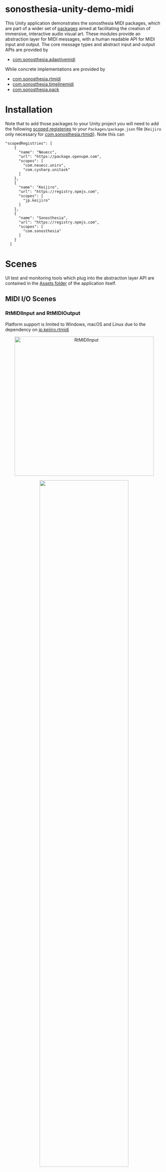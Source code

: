 # sonosthesia-unity-demo-midi

This Unity application demonstrates the sonosthesia MIDI packages, which are part of a wider set of [packages](https://github.com/jbat100/sonosthesia-unity-packages) aimed at facilitating the creation of immersive, interactive audio visual art. These modules provide an abstraction layer for MIDI messages, with a human readable API for MIDI input and output. The core message types and abstract input and output APIs are provided by

- [com.sonosthesia.adaptivemidi](https://github.com/jbat100/sonosthesia-unity-packages/tree/main/packages/com.sonosthesia.adaptivemidi)

While concrete implementations are provided by 

- [com.sonosthesia.rtmidi](https://github.com/jbat100/sonosthesia-unity-packages/tree/main/packages/com.sonosthesia.rtmidi)
- [com.sonosthesia.timelinemidi](https://github.com/jbat100/sonosthesia-unity-packages/tree/main/packages/com.sonosthesia.timelinemidi)
- [com.sonosthesia.pack](https://github.com/jbat100/sonosthesia-unity-packages/tree/main/packages/com.sonosthesia.pack)

# Installation

Note that to add those packages to your Unity project you will need to add the following [scoped registeries](https://docs.unity3d.com/Manual/upm-scoped.html) to your `Packages/package.json` file (`Keijiro` only necessary for [com.sonosthesia.rtmidi](https://github.com/jbat100/sonosthesia-unity-packages/tree/main/packages/com.sonosthesia.rtmidi)). Note this can 


```
"scopedRegistries": [
    {
      "name": "Neuecc",
      "url": "https://package.openupm.com",
      "scopes": [
        "com.neuecc.unirx",
        "com.cysharp.unitask"
      ]
    },
    {
      "name": "Keijiro",
      "url": "https://registry.npmjs.com",
      "scopes": [
        "jp.keijiro"
      ]
    },
    {
      "name": "Sonosthesia",
      "url": "https://registry.npmjs.com",
      "scopes": [
        "com.sonosthesia"
      ]
    }
  ]
```

# Scenes

UI test and monitoring tools which plug into the abstraction layer API are contained in the [Assets folder](https://github.com/jbat100/sonosthesia-unity-demo-midi/tree/main/MIDIDemo/Assets/UI) of the application itself.

## MIDI I/O Scenes

### RtMIDIInput and RtMIDIOutput

Platform support is limited to Windows, macOS and Linux due to the dependency on [jp.keijiro.rtmidi](https://github.com/keijiro/jp.keijiro.rtmidi)

<p align="center">
    <img width="445" alt="RtMIDIInput" src="https://github.com/jbat100/sonosthesia-unity-demo-midi/assets/1318918/fe3b33a8-b1a4-46bd-9506-e459ab1ea969" width="50%">
</p>

<p align="center">
  <img src="https://github.com/jbat100/sonosthesia-unity-demo-midi/assets/1318918/0ba0138f-77af-492f-9f02-ee240a0dcec3" width="75%"/>
</p>

Listen to MIDI input port messages on the local machine using the `RtMIDIInputStream` component from [com.sonosthesia.rtmidi](https://github.com/jbat100/sonosthesia-unity-packages/tree/main/packages/com.sonosthesia.rtmidi).

<p align="center">
    <img width="445" alt="RTMIDIOutput" src="https://github.com/jbat100/sonosthesia-unity-demo-midi/assets/1318918/a9289488-6ad0-4d91-bb33-d8e8ca17ce2e" width="50%">
</p>

<p align="center">
  <img src="https://github.com/jbat100/sonosthesia-unity-demo-midi/assets/1318918/f959be4f-2c3c-45cd-9ad5-f1d8d4f6acd6" width="75%"/>
</p>

Send messages to MIDI output port on the local machine using the `RtMIDIOutputStream` from [com.sonosthesia.rtmidi](https://github.com/jbat100/sonosthesia-unity-packages/tree/main/packages/com.sonosthesia.rtmidi). 

### TimelineMIDIInput and MergedTimelineMIDIInput

Supports all platforms. Generate MIDI messages from midi file tracks using the Unity timeline. Uses the `TimelineMIDIOutput` Implemented in [com.sonosthesia.timelinemidi](https://github.com/jbat100/sonosthesia-unity-packages/tree/main/packages/com.sonosthesia.timelinemidi).

### PackRawMIDIInput and PackRawMIDIOutput

Supports all platforms. Connect to a running [sonosthesia-daw-connector](https://github.com/jbat100/sonosthesia-daw-connector) to send and receive MIDI messages to and from a remote machine (including mobile and VR platforms). Follow setup and config instructions and ensure that the installed version matches the [com.sonosthesia.pack](https://github.com/jbat100/sonosthesia-unity-packages/tree/main/packages/com.sonosthesia.pack) package version in your unity project. You can ensure a specific version of the sonosthesia-daw-connector using `@` 

```
npm install -g sonosthesia-daw-connector@1.3.0
```

MIDI input uses the `PackRawMIDIInputStream`

<p align="center">
    <img width="445" alt="PackMIDIInput" src="https://github.com/jbat100/sonosthesia-unity-demo-midi/assets/1318918/6e4d35a2-bc82-40c0-9538-2fcb5a027ac0" width="50%">
</p>

MIDI output uses the `PackRawMIDIOutputStream`

<p align="center">
    <img width="443" alt="PackMIDIOutput" src="https://github.com/jbat100/sonosthesia-unity-demo-midi/assets/1318918/011f3a7e-0cdb-428e-9b5e-42c755582150" width="50%">
</p>

## Channels

Channels provide a higher level of abstraction to MDI notes and MPE notes by combining different types of messages to create UniRx data streams for each note. They are implemented in the [com.sonosthesia.midi](https://github.com/jbat100/sonosthesia-unity-packages/tree/main/packages/com.sonosthesia.midi) package.

### MIDI Note Channels

MIDI note on, note off and polyphonic aftertouch messages can be combined to create a sonosthesia channel with each note represented as a separate stream of [MIDINote](https://github.com/jbat100/sonosthesia-unity-packages/blob/main/packages/com.sonosthesia.adaptivemidi/Runtime/Messages/MIDINote.cs) with a variable `Pressure` field. 

<p align="center">
  <img src="https://github.com/jbat100/sonosthesia-unity-demo-midi/assets/1318918/149eff13-db93-4d81-bd79-42ccb74c4289" width="75%"/>
</p>

### MPE Note Channels

MIDI note on, note off, control change (74), channel aftertouch and pitch bend messages can be combined to create a sonosthesia channel with each MPE note represented as a stream of [MPENote](https://github.com/jbat100/sonosthesia-unity-packages/blob/main/packages/com.sonosthesia.adaptivemidi/Runtime/MPE/MPENote.cs) with variable `Slide`, `Pressure` and `Bend` fields. 

<p align="center">
  <img src="https://github.com/jbat100/sonosthesia-unity-demo-midi/assets/1318918/4d5e91b8-e695-48f9-8b14-a359827139df" width="75%"/>
</p>


## Sync and Transport

MIDI [Song Position Pointer](http://midi.teragonaudio.com/tech/midispec/ssp.htm), [Clock](http://midi.teragonaudio.com/tech/midispec/clock.htm), [Start](http://midi.teragonaudio.com/tech/midispec/start.htm), [Stop](http://midi.teragonaudio.com/tech/midispec/stop.htm) and [Continue](http://midi.teragonaudio.com/tech/midispec/continue.htm) messages can be used to synchronize Unity with a DAW. Bar, Beat and Sixteenth info is infered based on provided time signature. 

<p align="center">
  <img src="https://github.com/jbat100/sonosthesia-unity-demo-midi/assets/1318918/402aa1b2-4264-4a5a-9749-879fe2389ed7" width="75%"/>
</p>

Note the MIDI Sync functionality must be enabled in your DAW for the relevant MIDI output. In Ableton Live the [song](https://help.ableton.com/hc/en-us/articles/209071149-Synchronizing-Live-via-MIDI) MIDI clock type must be used. If unsure of the required settings of your particular DAW you can use applications like [MIDIMonitor](https://www.snoize.com/midimonitor/) to check that it is generating the required sync messages.

### RtTransport and PackTransport

Provide example transport tracking with two different MIDI backends.

### Known limitations

- [Song Position Pointer](http://midi.teragonaudio.com/tech/midispec/ssp.htm) messages are not sent by Ableton Live when looping for some reason.
- [com.sonosthesia.rtmidi](https://github.com/jbat100/sonosthesia-unity-packages/tree/main/packages/com.sonosthesia.rtmidi) version misses a [Song Position Pointer](http://midi.teragonaudio.com/tech/midispec/ssp.htm) message when clicking on the scrub area in Ableton Live. This problem does not occur with [com.sonosthesia.pack](https://github.com/jbat100/sonosthesia-unity-packages/tree/main/packages/com.sonosthesia.pack).
- Time signature must be provided as it is not provided by MIDI sync messages. 
- Time signature changes are not supported.











